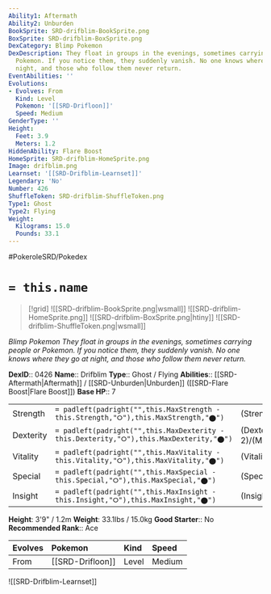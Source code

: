 ```yaml
---
Ability1: Aftermath
Ability2: Unburden
BookSprite: SRD-drifblim-BookSprite.png
BoxSprite: SRD-drifblim-BoxSprite.png
DexCategory: Blimp Pokemon
DexDescription: They float in groups in the evenings, sometimes carrying people or
  Pokemon. If you notice them, they suddenly vanish. No one knows where they go at
  night, and those who follow them never return.
EventAbilities: ''
Evolutions:
- Evolves: From
  Kind: Level
  Pokemon: '[[SRD-Drifloon]]'
  Speed: Medium
GenderType: ''
Height:
  Feet: 3.9
  Meters: 1.2
HiddenAbility: Flare Boost
HomeSprite: SRD-drifblim-HomeSprite.png
Image: drifblim.png
Learnset: '[[SRD-Drifblim-Learnset]]'
Legendary: 'No'
Number: 426
ShuffleToken: SRD-drifblim-ShuffleToken.png
Type1: Ghost
Type2: Flying
Weight:
  Kilograms: 15.0
  Pounds: 33.1
---
```


#PokeroleSRD/Pokedex

# `= this.name`

> [!grid]
> ![[SRD-drifblim-BookSprite.png|wsmall]]
> ![[SRD-drifblim-HomeSprite.png]]
> ![[SRD-drifblim-BoxSprite.png|htiny]]
> ![[SRD-drifblim-ShuffleToken.png|wsmall]]


*Blimp Pokemon*
*They float in groups in the evenings, sometimes carrying people or Pokemon. If you notice them, they suddenly vanish. No one knows where they go at night, and those who follow them never return.*

**DexID**:: 0426
**Name**:: Drifblim
**Type**:: Ghost / Flying
**Abilities**:: [[SRD-Aftermath|Aftermath]] / [[SRD-Unburden|Unburden]] ([[SRD-Flare Boost|Flare Boost]])
**Base HP**:: 7

|           |                                                                                        |                                          |
| --------- | -------------------------------------------------------------------------------------- | ---------------------------------------- |
| Strength  | `= padleft(padright("",this.MaxStrength - this.Strength,"⭘"),this.MaxStrength,"⬤")`    | (Strength::2)/(MaxStrength::5)   |
| Dexterity | `= padleft(padright("",this.MaxDexterity - this.Dexterity,"⭘"),this.MaxDexterity,"⬤")` | (Dexterity:: 2)/(MaxDexterity::5) |
| Vitality  | `= padleft(padright("",this.MaxVitality - this.Vitality,"⭘"),this.MaxVitality,"⬤")`    | (Vitality::1)/(MaxVitality::3)   |
| Special   | `= padleft(padright("",this.MaxSpecial - this.Special,"⭘"),this.MaxSpecial,"⬤")`       | (Special::2)/(MaxSpecial::5)     |
| Insight   | `= padleft(padright("",this.MaxInsight - this.Insight,"⭘"),this.MaxInsight,"⬤")`       | (Insight::2)/(MaxInsight::4)     |

**Height**: 3'9" / 1.2m
**Weight**: 33.1lbs / 15.0kg
**Good Starter**:: No
**Recommended Rank**:: Ace

| Evolves   | Pokemon          | Kind   | Speed   |
|:----------|:-----------------|:-------|:--------|
| From      | [[SRD-Drifloon]] | Level  | Medium  |

![[SRD-Drifblim-Learnset]]